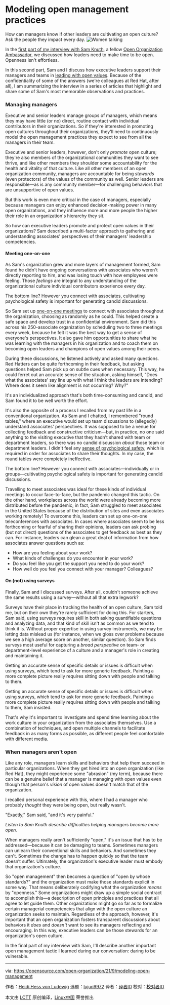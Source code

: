 [#]: subject: "Modeling open management practices"
[#]: via: "https://opensource.com/open-organization/21/9/modeling-open-management"
[#]: author: "Heidi Hess von Ludewig https://opensource.com/users/heidi-hess-von-ludewig"
[#]: collector: "lujun9972"
[#]: translator: " "
[#]: reviewer: " "
[#]: publisher: " "
[#]: url: " "

Modeling open management practices
======
How can managers know if other leaders are cultivating an open culture?
Ask the people they impact every day.
![Women talking][1]

In the [first part of my interview with Sam Knuth][2], a fellow [Open Organization Ambassador][3], we discussed how leaders need to make time to be open. Openness isn't effortless.

In this second part, Sam and I discuss how executive leaders support their managers and teams in [leading with open values][4]. Because of the confidentiality of some of the answers (we're colleagues at Red Hat, after all), I am summarizing the interview in a series of articles that highlight and share some of Sam's most memorable observations and practices.

### Managing managers

Executive and senior leaders manage groups of managers, which means they may have little (or no) direct, routine contact with individual contributors in their organizations. So if they're interested in promoting open cultures throughout their organizations, they'll need to continuously model the open management practices they expect to see from all the managers in their team.

Executive and senior leaders, however, don't only _promote_ open culture; they're also members of the organizational communities they want to see thrive, and like other members they shoulder some accountability for the health and vitality of that culture. Like all other members of an open organization community, managers are accountable for being _stewards_ (even protectors) of the values of the community as well. Senior leaders are responsible—as is any community member—for challenging behaviors that are unsupportive of open values.

But this work is even more critical in the case of managers, especially because managers can enjoy enhanced decision-making power in many open organizations, and they influence more and more people the higher their role in an organization's hierarchy they sit.

So how can executive leaders promote and protect open values in their organizations? Sam described a multi-factor approach to gathering and understanding associates' perspectives of their managers' leadership competencies.

#### Meeting one-on-one

As Sam's organization grew and more layers of management formed, Sam found he didn't have ongoing conversations with associates who weren't directly reporting to him, and was losing touch with how employees were feeling. Those _feelings_ are integral to any understanding of the organizational culture individual contributors experience every day.

The bottom line? However you connect with associates, cultivating psychological safety is important for generating candid discussions.

So Sam set up [one-on-one meetings][5] to connect with associates throughout the organization, choosing as randomly as he could. This helped create a safe space and develop trust in a confidential environment. Sam did this across his 250-associate organization by scheduling two to three meetings every week, because he felt it was the best way to get a sense of everyone's perspectives. It also gave him opportunities to share what he was learning with the managers in his organization and to coach them on becoming open leaders and champions of open values among their peers.

During these discussions, he listened actively and asked many questions. Red Hatters can be quite forthcoming in their feedback, but asking questions helped Sam pick up on subtle cues when necessary. This way, he could ferret out an accurate sense of the situation, asking himself, "Does what the associates' say line up with what I think the leaders are intending? Where does it seem like alignment is not occurring? Why?"

It's an individualized approach that's both time-consuming and candid, and Sam found it to be well worth the effort.

It's also the opposite of a process I recalled from my past life in a conventional organization. As Sam and I chatted, I remembered "round tables," where an executive would set up team discussions to (allegedly) understand associates' perspectives. It was supposed to be a venue for collecting feedback and constructive criticism—but, in practice, no one said anything to the visiting executive that they hadn’t shared with team or department leaders, so there was no candid discussion _about_ those team or department leaders. I didn't feel any [sense of psychological safety][6], which is required in order for associates to share their thoughts. In my case, the round tables were completely ineffective.

The bottom line? However you connect with associates—individually or in groups—cultivating psychological safety is important for generating candid discussions.

Travelling to meet associates was ideal for these kinds of individual meetings to occur face-to-face, but the pandemic changed this tactic. On the other hand, workplaces across the world were already becoming more distributed before the pandemic; in fact, Sam struggled to meet associates in the United States because of the distribution of sites and even associates working remotely! To overcome this, leaders can set up one-on-one teleconferences with associates. In cases where associates seem to be less forthcoming or fearful of sharing their opinions, leaders can ask probing (but not direct) questions of the associates to get feedback as best as they can. For instance, leaders can glean a great deal of information from how associates answer questions such as:

  * How are you feeling about your work?
  * What kinds of challenges do you encounter in your work?
  * Do you feel like you get the support you need to do your work?
  * How well do you feel you connect with your manager? Colleagues?



#### On (not) using surveys

Finally, Sam and I discussed surveys. After all, couldn't someone achieve the same results using a survey—without all that extra legwork?

Surveys have their place in tracking the health of an open culture, Sam told me, but on their own they're rarely sufficient for doing this. For starters, Sam said, using surveys requires skill in both asking quantifiable questions and analyzing data, and that kind of skill isn't as common as we tend to think it is. Without proper expertise in using survey instruments, we may be letting data mislead us (for instance, when we gloss over problems because we see a high average score on another, similar question). So Sam finds surveys most useful for capturing a _broad perspective_ on team- or department-level experience of a culture and a manager's role in creating and maintaining it.

Getting an accurate sense of specific details or issues is difficult when using surveys, which tend to ask for more generic feedback. Painting a more complete picture really requires sitting down with people and talking to them.

Getting an accurate sense of specific details or issues is difficult when using surveys, which tend to ask for more generic feedback. Painting a more complete picture really requires sitting down with people and talking to them, Sam insisted.

That's why it's important to investigate and spend time learning about the work culture in your organization from the associates themselves. Use a combination of techniques, and open multiple channels to facilitate feedback in as many forms as possible, as different people feel comfortable with different media.

### When managers aren't open

Like any role, managers learn skills and behaviors that help them succeed in particular organizations. When they get hired into an open organization (like Red Hat), they might experience some "abrasion" (my term), because there can be a genuine belief that a manager is managing with open values even though that person's _vision_ of open values doesn't match that of the organization.

I recalled personal experience with this, where I had a manager who probably _thought_ they were being open, but really wasn't.

"Exactly," Sam said, "and it's very painful."

_Listen to Sam Knuth describe difficulties helping managers become more open._

When managers really aren't sufficiently "open," it's an issue that has to be addressed—because it can be damaging to teams. Sometimes managers can unlearn their conventional skills and behaviors. And sometimes they can't. Sometimes the change has to happen quickly so that the team doesn’t suffer. Ultimately, the organization's executive leader must embody that organization's culture.

So "open management" then becomes a question of "open by whose standards?" and the organization must make those standards explicit in some way. That means deliberately codifying what the organization _means_ by "openness." Some organizations might draw up a simple social contract to accomplish this—a description of open principles and practices that all agree to let guide them. Other organizations might go so far as to formalize certain managerial competencies that align with the open culture an organization seeks to maintain. Regardless of the approach, however, it's important that an open organization fosters transparent discussions about behaviors it _does_ and _doesn't_ want to see its managers reflecting and encouraging. In this way, executive leaders can be those stewards for an organization's open culture.

In the final part of my interview with Sam, I'll describe another important open management tactic I learned during our conversation: daring to be vulnerable.

--------------------------------------------------------------------------------

via: https://opensource.com/open-organization/21/9/modeling-open-management

作者：[Heidi Hess von Ludewig][a]
选题：[lujun9972][b]
译者：[译者ID](https://github.com/译者ID)
校对：[校对者ID](https://github.com/校对者ID)

本文由 [LCTT](https://github.com/LCTT/TranslateProject) 原创编译，[Linux中国](https://linux.cn/) 荣誉推出

[a]: https://opensource.com/users/heidi-hess-von-ludewig
[b]: https://github.com/lujun9972
[1]: https://opensource.com/sites/default/files/styles/image-full-size/public/lead-images/conversation-interview-mentor.png?itok=HjoOPcrB (Women talking)
[2]: https://opensource.com/open-organization/21/3/open-practices-executive-leaders
[3]: https://github.com/open-organization/governance/blob/master/community-roster.md
[4]: https://opensource.com/open-organization/managing-with-open-values
[5]: https://opensource.com/open-organization/21/8/one-on-one-meeting-tips
[6]: https://opensource.com/open-organization/19/3/introduction-psychological-safety
